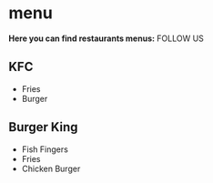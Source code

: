 # menu


**Here you can find restaurants menus:**
FOLLOW US


## KFC
- Fries
- Burger

## Burger King
- Fish Fingers
- Fries
- Chicken Burger
